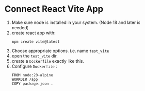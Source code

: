 # Connect React Vite App

1. Make sure node is installed in your system. (Node 18 and later is needed)
2. create react app with:
   ```
   npm create vite@latest
   ```
3. Choose appropriate options. i.e. name `test_vite`
4. open the `test_vite` dir.
5. create a `Dockerfile` exactly like this. 
6. Configure `Dockerfile` :
   ```
   FROM node:20-alpine
   WORKDIR /app
   COPY package.json .
